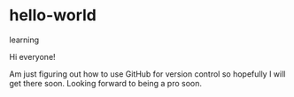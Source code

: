 # hello-world
learning

Hi everyone!

Am just figuring out how to use GitHub for version control so hopefully I will get there soon.
Looking forward to being a pro soon.
